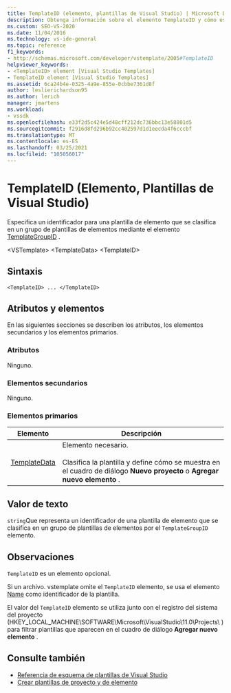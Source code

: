 ```yaml
---
title: TemplateID (elemento, plantillas de Visual Studio) | Microsoft Docs
description: Obtenga información sobre el elemento TemplateID y cómo especifica un identificador para una plantilla de elemento clasificada por el elemento TemplateGroupID en un grupo de plantillas de elementos.
ms.custom: SEO-VS-2020
ms.date: 11/04/2016
ms.technology: vs-ide-general
ms.topic: reference
f1_keywords:
- http://schemas.microsoft.com/developer/vstemplate/2005#TemplateID
helpviewer_keywords:
- <TemplateID> element [Visual Studio Templates]
- TemplateID element [Visual Studio Templates]
ms.assetid: 6ca24b4e-0325-4a9e-855e-0cbbe7361d8f
author: leslierichardson95
ms.author: lerich
manager: jmartens
ms.workload:
- vssdk
ms.openlocfilehash: e33f2d5c424e5d48cff212dc736bbc13e58801d5
ms.sourcegitcommit: f2916d8fd296b92cc402597d1d1eecda4f6cccbf
ms.translationtype: MT
ms.contentlocale: es-ES
ms.lasthandoff: 03/25/2021
ms.locfileid: "105056017"
---
```

# <a name="templateid-element-visual-studio-templates"></a>TemplateID (Elemento, Plantillas de Visual Studio)
Especifica un identificador para una plantilla de elemento que se clasifica en un grupo de plantillas de elementos mediante el elemento [TemplateGroupID](../extensibility/templategroupid-element-visual-studio-templates.md) .

 \<VSTemplate> \<TemplateData>
 \<TemplateID>

## <a name="syntax"></a>Sintaxis

```
<TemplateID> ... </TemplateID>
```

## <a name="attributes-and-elements"></a>Atributos y elementos
 En las siguientes secciones se describen los atributos, los elementos secundarios y los elementos primarios.

### <a name="attributes"></a>Atributos
 Ninguno.

### <a name="child-elements"></a>Elementos secundarios
 Ninguno.

### <a name="parent-elements"></a>Elementos primarios

|Elemento|Descripción|
|-------------|-----------------|
|[TemplateData](../extensibility/templatedata-element-visual-studio-templates.md)|Elemento necesario.<br /><br /> Clasifica la plantilla y define cómo se muestra en el cuadro de diálogo **Nuevo proyecto** o **Agregar nuevo elemento** .|

## <a name="text-value"></a>Valor de texto
 `string`Que representa un identificador de una plantilla de elemento que se clasifica en un grupo de plantillas de elementos por el `TemplateGroupID` elemento.

## <a name="remarks"></a>Observaciones
 `TemplateID` es un elemento opcional.

 Si un archivo. vstemplate omite el `TemplateID` elemento, se usa el elemento [Name](../extensibility/name-element-visual-studio-templates.md) como identificador de la plantilla.

 El valor del `TemplateID` elemento se utiliza junto con el registro del sistema del proyecto (HKEY_LOCAL_MACHINE\SOFTWARE\Microsoft\VisualStudio\11.0\Projects\\ ) para filtrar plantillas que aparecen en el cuadro de diálogo **Agregar nuevo elemento** .

## <a name="see-also"></a>Consulte también
- [Referencia de esquema de plantillas de Visual Studio](../extensibility/visual-studio-template-schema-reference.md)
- [Crear plantillas de proyecto y de elemento](../ide/creating-project-and-item-templates.md)
